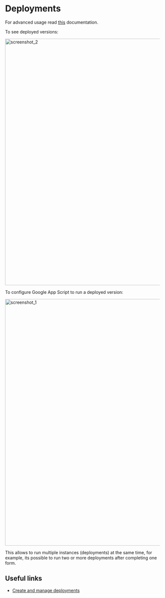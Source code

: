 # Deployments

For advanced usage read [this](https://developers.google.com/apps-script/guides/clasp#list_project_versions) documentation.

To see deployed versions:

<img width="800" alt="screenshot_2" src="https://user-images.githubusercontent.com/6526093/186765634-59544b27-a814-4236-b842-cec464d205c1.png">

To configure Google App Script to run a deployed version:

<img width="800" alt="screenshot_1" src="https://user-images.githubusercontent.com/6526093/186765410-c706f87c-cf55-4d0c-a3bd-a79028148805.png">

This allows to run multiple instances (deployments) at the same time, for example, its possible to run two or more deployments after completing one form.

## Useful links

- [Create and manage deployments](https://developers.google.com/apps-script/concepts/deployments)
